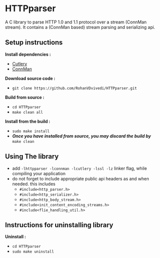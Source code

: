 # HTTPparser
A C library to parse HTTP 1.0 and 1.1 protocol over a stream (ConnMan stream). It contains a (ConnMan based) stream parsing and serializing api.

## Setup instructions
**Install dependencies :**
 * [Cutlery](https://github.com/RohanVDvivedi/Cutlery)
 * [ConnMan](https://github.com/RohanVDvivedi/ConnMan)

**Download source code :**
 * `git clone https://github.com/RohanVDvivedi/HTTPparser.git`

**Build from source :**
 * `cd HTTPparser`
 * `make clean all`

**Install from the build :**
 * `sudo make install`
 * ***Once you have installed from source, you may discard the build by*** `make clean`

## Using The library
 * add `-lhttpparser -lconnman -lcutlery -lssl -lz` linker flag, while compiling your application
 * do not forget to include appropriate public api headers as and when needed. this includes
   * `#include<http_parser.h>`
   * `#include<http_serializer.h>`
   * `#include<http_body_stream.h>`
   * `#include<init_content_encoding_streams.h>`
   * `#include<flie_handling_util.h>`

## Instructions for uninstalling library

**Uninstall :**
 * `cd HTTPparser`
 * `sudo make uninstall`
